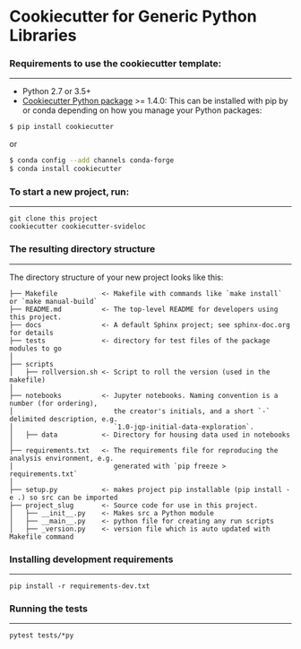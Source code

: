 # Cookiecutter for Generic Python Libraries 

### Requirements to use the cookiecutter template:
-----------
 - Python 2.7 or 3.5+
 - [Cookiecutter Python package](http://cookiecutter.readthedocs.org/en/latest/installation.html) >= 1.4.0: This can be installed with pip by or conda depending on how you manage your Python packages:

``` bash
$ pip install cookiecutter
```

or

``` bash
$ conda config --add channels conda-forge
$ conda install cookiecutter
```


### To start a new project, run:
------------

```shell
git clone this project
cookiecutter cookiecutter-svideloc
```
    
### The resulting directory structure
------------

The directory structure of your new project looks like this: 

```
├── Makefile           <- Makefile with commands like `make install` or `make manual-build`
├── README.md          <- The top-level README for developers using this project.
├── docs               <- A default Sphinx project; see sphinx-doc.org for details
├── tests              <- directory for test files of the package modules to go
│
├── scripts
│   ├── rollversion.sh <- Script to roll the version (used in the makefile)
│
├── notebooks          <- Jupyter notebooks. Naming convention is a number (for ordering),
│                         the creator's initials, and a short `-` delimited description, e.g.
│                         `1.0-jqp-initial-data-exploration`.
│   ├── data           <- Directory for housing data used in notebooks
│
├── requirements.txt   <- The requirements file for reproducing the analysis environment, e.g.
│                         generated with `pip freeze > requirements.txt`
│
├── setup.py           <- makes project pip installable (pip install -e .) so src can be imported
├── project_slug       <- Source code for use in this project.
│   ├── __init__.py    <- Makes src a Python module
│   ├── __main__.py    <- python file for creating any run scripts
│   ├── _version.py    <- version file which is auto updated with Makefile command
```

### Installing development requirements
------------

    pip install -r requirements-dev.txt

### Running the tests
------------

    pytest tests/*py